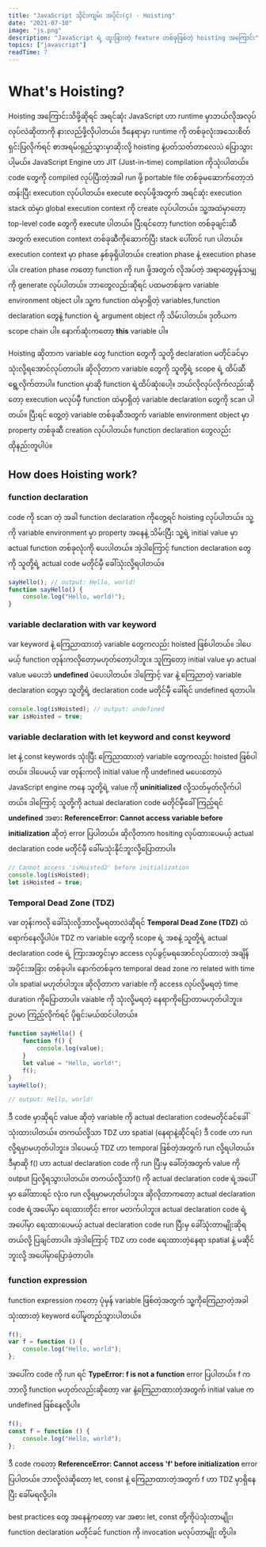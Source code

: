 ```yaml
---
title: "JavaScript သိုင်းကျမ်း အပိုင်း(၄) - Hoisting"
date: "2021-07-10"
image: "js.png"
description: "JavaScript ရဲ့ ထူးခြားတဲ့ feature တစ်ခုဖြစ်တဲ့ hoisting အကြောင်း"
topics: ["javascript"]
readTime: 7
---
```


# What's Hoisting?

Hoisting အကြောင်းသိဖို့ဆိုရင် အရင်ဆုံး JavaScript ဟာ runtime မှာဘယ်လိုအလုပ်လုပ်လဲဆိုတာကို နားလည်ဖို့လိုပါတယ်။ ဒီနေရာမှာ runtime ကို တစ်ခုလုံးအသေးစိတ်ရှင်းပြလိုက်ရင် စာအရမ်းရှည်သွားမှာဆိုးလို့ hoisting နဲ့ပတ်သတ်တာလေးပဲ ပြောသွားပါ့မယ်။ JavaScript Engine ဟာ JIT (Just-in-time) compilation ကိုသုံးပါတယ်။ code တွေကို compiled လုပ်ပြီးတဲ့အခါ run ဖို့ portable file တစ်ခုမဆောက်တော့ဘဲ တန်းပြီး execution လုပ်ပါတယ်။ execute စလုပ်ဖို့အတွက် အရင်ဆုံး execution stack ထဲမှာ global execution context ကို create လုပ်ပါတယ်။ သူ့အထဲမှာတော့ top-level code တွေကို execute ပါတယ်။ ပြီးရင်တော့ function တစ်ခုချင်းဆီအတွက် execution context တစ်ခုဆီကိုဆောက်ပြီး stack ပေါ်တင် run ပါတယ်။ execution context မှာ phase နှစ်ခုရှိပါတယ်။ creation phase နဲ့ execution phase ပါ။ creation phase ကတော့ function ကို run ဖို့အတွက် လိုအပ်တဲ့ အရာတွေမှန်သမျှကို generate လုပ်ပါတယ်။ ဘာတွေလည်းဆိုရင် ပထမတစ်ခုက variable environment object ပါ။ သူ့က function ထဲမှာရှိတဲ့ variables,function declaration တွေနဲ့ function ရဲ့ argument object ကို သိမ်းပါတယ်။ ဒုတိယက scope chain ပါ။ နောက်ဆုံးကတော့ **this** variable ပါ။

Hoisting ဆိုတာက variable တွေ function တွေကို သူတို့ declaration မတိုင်ခင်မှာ သုံးလို့ရအောင်လုပ်တာပါ။ ဆိုလိုတာက variable တွေကို သူတို့ရဲ့ scope ရဲ့ ထိပ်ဆီ ရွေ့လိုက်တာပါ။ function မှာဆို function ရဲ့ထိပ်ဆုံးပေါ့။ ဘယ်လိုလုပ်လိုက်လည်းဆိုတော့ execution မလုပ်မှီ function ထဲမှာရှိတဲ့ variable declaration တွေကို scan ပါတယ်။ ပြီးရင် တွေ့တဲ့ variable တစ်ခုဆီအတွက် variable environment object မှာ property တစ်ခုဆီ creation လုပ်ပါတယ်။ function declaration တွေလည်းထိုနည်းတူပါပဲ။

## How does **Hoisting** work?

### function declaration

code ကို scan တဲ့ အခါ function declaration ကိုတွေ့ရင် hoisting လုပ်ပါတယ်။ သူ့ကို variable environment မှာ property အနေနဲ့ သိမ်းပြီး သူ့ရဲ့ initial value မှာ actual function တစ်ခုလုံးကို ပေးပါတယ်။ အဲ့ဒါကြောင့် function declaration တွေကို သူတို့ရဲ့ actual code မတိုင်မှီ ခေါ်သုံးလို့ရပါတယ်။

```js
sayHello(); // output: Hello, world!
function sayHello() {
    console.log("Hello, world!");
}
```

### variable declaration with **var** keyword

var keyword နဲ့ ကြေညာထားတဲ့ variable တွေကလည်း hoisted ဖြစ်ပါတယ်။ ဒါပေမယ့် function တုန်းကလိုတော့မဟုတ်တော့ပါဘူး။ သူကြတော့ initial value မှာ actual value မပေးဘဲ **undefined** ပဲပေးပါတယ်။ ဒါကြောင့် var နဲ့ ကြေညာတဲ့ variable declaration တွေမှာ သူတို့ရဲ့ declaration code မတိုင်မှီ ခေါ်ရင် undefined ရတာပါ။

```js
console.log(isHoisted); // output: undefined
var isHoisted = true;
```

### variable declaration with **let** keyword and **const** keyword

let နဲ့ const keywords သုံးပြီး ကြေညာထားတဲ့ variable တွေကလည်း hoisted ဖြစ်ပါတယ်။ ဒါပေမယ့် var တုန်းကလို initial value ကို undefined မပေးတော့ပဲ JavaScript engine ကနေ သူတို့ရဲ့ value ကို **uninitialized** လို့သတ်မှတ်လိုက်ပါတယ်။ ဒါကြောင့် သူတို့ကို actual declaration code မတိုင်မှီခေါ်ကြည့်ရင် **undefined** အစား **ReferenceError: Cannot access variable before initialization** ဆိုတဲ့ error ပြပါတယ်။ ဆိုလိုတာက hositing လုပ်ထားပေမယ့် actual declaration code မတိုင်မှီ ခေါ်မသုံးနိုင်ဘူးလို့ပြောတာပါ။

```js
// Cannot access 'isHoisted2' before initialization
console.log(isHoisted);
let isHoisted = true;
```

### Temporal Dead Zone (TDZ)

var တုန်းကလို ခေါ်သုံးလို့ဘာလို့မရတာလဲဆိုရင် **Temporal Dead Zone (TDZ)** ထဲရောက်နေလို့ပါပဲ။ TDZ က variable တွေကို scope ရဲ့ အစနဲ့ သူတို့ရဲ့ actual declaration code ရဲ့ ကြားအတွင်းမှာ access လုပ်ခွင့်မရအောင်လုပ်ထားတဲ့ အချိန်အပိုင်းအခြား တစ်ခုပါ။ နောက်တစ်ခုက temporal dead zone က related with time ပါ။ spatial မဟုတ်ပါဘူး။ ဆိုလိုတာက variable ကို access လုပ်လို့မရတဲ့ time duration ကိုပြောတာပါ။ vaiable ကို သုံးလို့မရတဲ့ နေရာကိုပြောတာမဟုတ်ပါဘူး။ ဥပမာ ကြည့်လိုက်ရင် ပိုရှင်းမယ်ထင်ပါတယ်။

```js
function sayHello() {
    function f() {
        console.log(value);
    }
    let value = "Hello, world!";
    f();
}
sayHello();

// output: Hello, world!
```

ဒီ code မှာဆိုရင် value ဆိုတဲ့ variable ကို actual declaration codeမတိုင်ခင်ခေါ်သုံးထားပါတယ်။ တကယ်လို့သာ TDZ ဟာ spatial (နေရာနဲ့ဆိုင်ရင်) ဒီ code ဟာ run လို့ရမှာမဟုတ်ပါဘူး။ ဒါပေမယ့် TDZ ဟာ temporal ဖြစ်တဲ့အတွက် run လို့ရပါတယ်။ ဒီမှာဆို f() ဟာ actual declaration code ကို run ပြီးမှ ခေါ်တဲ့အတွက် value ကို output ပြလို့ရသွားပါတယ်။ တကယ်လို့သာf() ကို actual declaration code ရဲ့အပေါ်မှာ ခေါ်ထားရင် လုံးဝ run လို့ရမှာမဟုတ်ပါဘူး။ ဆိုလိုတာကတော့ actual declaration code ရဲ့အပေါ်မှာ ရေးထားတိုင်း error မတက်ပါဘူး။ actual declaration code ရဲ့အပေါ်မှာ ရေးထားပေမယ့် actual declaration code run ပြီးမှ ခေါ်သုံးတာမျိုးဆိုရတယ်လို့ ပြချင်တာပါ။ အဲ့ဒါကြောင့် TDZ ဟာ code ရေးထားတဲ့နေရာ spatial နဲ့ မဆိုင်ဘူးလို့ အပေါ်မှာပြောခဲ့တာပါ။

### function expression

function expression ကတော့ ပုံမှန် variable ဖြစ်တဲ့အတွက် သူ့ကိုကြေညာတဲ့အခါသုံးထားတဲ့ keyword ပေါ်မူတည်သွားပါတယ်။

```js
f();
var f = function () {
    console.log("Hello, world");
};
```

အပေါ်က code ကို run ရင် **TypeError: f is not a function** error ပြပါတယ်။ f က ဘာလို့ function မဟုတ်လည်းဆိုတော့ var နဲ့ကြေညာထားတဲ့အတွက် initial value က undefined ဖြစ်နေလို့ပါ။

```js
f();
const f = function () {
    console.log("Hello, world");
};
```

ဒီ code ကတော့ **ReferenceError: Cannot access 'f' before initialization** error ပြပါတယ်။ ဘာလို့လဲဆိုတော့ let, const နဲ့ ကြေညာထားတဲ့အတွက် f ဟာ TDZ မှာရှိနေပြီး ခေါ်မရလို့ပါ။

best practices တွေ အနေနဲ့ကတော့ var အစား let, const တို့ကိုပဲသုံးတာမျိုး၊ function declaration မတိုင်ခင် function ကို invocation မလုပ်တာမျိုး တို့ပါ။
